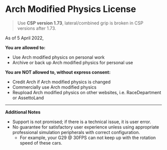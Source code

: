# Arch Modified Physics License
>Use **CSP version 1.73**, lateral/combined grip is broken in CSP versions after 1.73.

As of 5 April 2022,

**You are allowed to:**
* Use Arch modified physics on personal work
* Archive or back up Arch modified physics for personal use

**You are NOT allowed to, without express consent:**
* Credit Arch if Arch modified physics is changed
* Commercially use Arch modified physics
* Reupload Arch modified physics on other websites, i.e. RaceDepartment or AssettoLand

___
**Additional Notes**
* Support is not promised; if there is a technical issue, it is user error.
* No guarantee for satisfactory user experience unless using appropriate professional simulation peripherals with correct configuration. 
	- For example, your G29 @ 30FPS can not keep up with the rotation speed of these cars.
